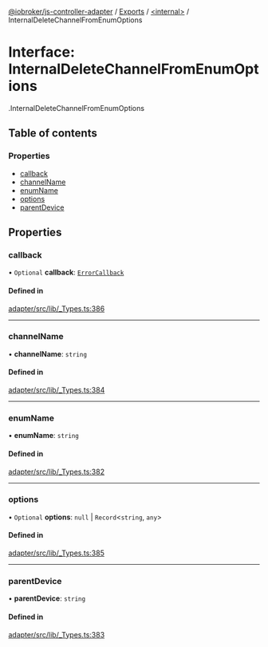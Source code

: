[@iobroker/js-controller-adapter](../README.md) / [Exports](../modules.md) / [<internal\>](../modules/internal_.md) / InternalDeleteChannelFromEnumOptions

# Interface: InternalDeleteChannelFromEnumOptions

[<internal>](../modules/internal_.md).InternalDeleteChannelFromEnumOptions

## Table of contents

### Properties

- [callback](internal_.InternalDeleteChannelFromEnumOptions.md#callback)
- [channelName](internal_.InternalDeleteChannelFromEnumOptions.md#channelname)
- [enumName](internal_.InternalDeleteChannelFromEnumOptions.md#enumname)
- [options](internal_.InternalDeleteChannelFromEnumOptions.md#options)
- [parentDevice](internal_.InternalDeleteChannelFromEnumOptions.md#parentdevice)

## Properties

### callback

• `Optional` **callback**: [`ErrorCallback`](../modules/internal_.md#errorcallback)

#### Defined in

[adapter/src/lib/_Types.ts:386](https://github.com/ioBroker/ioBroker.js-controller/blob/180be0b1/packages/adapter/src/lib/_Types.ts#L386)

___

### channelName

• **channelName**: `string`

#### Defined in

[adapter/src/lib/_Types.ts:384](https://github.com/ioBroker/ioBroker.js-controller/blob/180be0b1/packages/adapter/src/lib/_Types.ts#L384)

___

### enumName

• **enumName**: `string`

#### Defined in

[adapter/src/lib/_Types.ts:382](https://github.com/ioBroker/ioBroker.js-controller/blob/180be0b1/packages/adapter/src/lib/_Types.ts#L382)

___

### options

• `Optional` **options**: ``null`` \| `Record`<`string`, `any`\>

#### Defined in

[adapter/src/lib/_Types.ts:385](https://github.com/ioBroker/ioBroker.js-controller/blob/180be0b1/packages/adapter/src/lib/_Types.ts#L385)

___

### parentDevice

• **parentDevice**: `string`

#### Defined in

[adapter/src/lib/_Types.ts:383](https://github.com/ioBroker/ioBroker.js-controller/blob/180be0b1/packages/adapter/src/lib/_Types.ts#L383)

